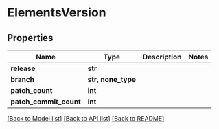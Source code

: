 # ElementsVersion


## Properties

Name | Type | Description | Notes
------------ | ------------- | ------------- | -------------
**release** | **str** |  | 
**branch** | **str, none_type** |  | 
**patch_count** | **int** |  | 
**patch_commit_count** | **int** |  | 

[[Back to Model list]](../README.md#models) [[Back to API list]](../README.md#api-endpoints) [[Back to README]](../README.md)


